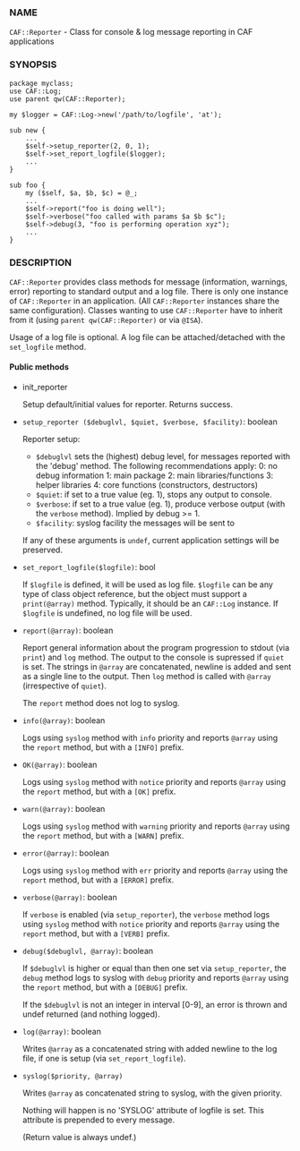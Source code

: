 ### NAME

`CAF::Reporter` - Class for console & log message reporting in CAF applications

### SYNOPSIS

    package myclass;
    use CAF::Log;
    use parent qw(CAF::Reporter);

    my $logger = CAF::Log->new('/path/to/logfile', 'at');

    sub new {
        ...
        $self->setup_reporter(2, 0, 1);
        $self->set_report_logfile($logger);
        ...
    }

    sub foo {
        my ($self, $a, $b, $c) = @_;
        ...
        $self->report("foo is doing well");
        $self->verbose("foo called with params $a $b $c");
        $self->debug(3, "foo is performing operation xyz");
        ...
    }

### DESCRIPTION

`CAF::Reporter` provides class methods for message (information,
warnings, error) reporting to standard output and a log file. There is
only one instance of `CAF::Reporter` in an application. (All `CAF::Reporter`
instances share the same configuration).
Classes wanting to use `CAF::Reporter` have to inherit from it
(using `parent qw(CAF::Reporter)` or via `@ISA`).

Usage of a log file is optional. A log file can be attached/detached
with the `set_logfile` method.

#### Public methods

- init\_reporter

    Setup default/initial values for reporter. Returns success.

- `setup_reporter ($debuglvl, $quiet, $verbose, $facility)`: boolean

    Reporter setup:

    - `$debuglvl` sets the (highest) debug level, for messages reported with
        the 'debug' method.
        The following recommendations apply:
            0: no debug information
            1: main package
            2: main libraries/functions
            3: helper libraries
            4: core functions (constructors, destructors)
    - `$quiet`: if set to a true value (eg. 1), stops any output to console.
    - `$verbose`: if set to a true value (eg. 1), produce verbose output
                (with the `verbose` method). Implied by debug >= 1.
    - `$facility`: syslog facility the messages will be sent to

    If any of these arguments is `undef`, current application settings
    will be preserved.

- `set_report_logfile($logfile)`: bool

    If `$logfile` is defined, it will be used as log file. `$logfile` can be
    any type of class object reference, but the object must support a
    `print(@array)` method. Typically, it should be an `CAF::Log`
    instance. If `$logfile` is undefined, no log file will be used.

- `report(@array)`: boolean

    Report general information about the program progression
    to stdout (via `print`) and `log` method.
    The output to the console is supressed if `quiet` is set.
    The strings in `@array` are concatenated, newline is added
    and sent as a single line to the output.
    Then `log` method is called with `@array` (irrespective of `quiet`).

    The `report` method does not log to syslog.

- `info(@array)`: boolean

    Logs using `syslog` method with `info` priority
    and reports `@array` using the `report` method, but with a `[INFO]` prefix.

- `OK(@array)`: boolean

    Logs using `syslog` method with `notice` priority
    and reports `@array` using the `report` method, but with a `[OK]` prefix.

- `warn(@array)`: boolean

    Logs using `syslog` method with `warning` priority
    and reports `@array` using the `report` method, but with a `[WARN]` prefix.

- `error(@array)`: boolean

    Logs using `syslog` method with `err` priority
    and reports `@array` using the `report` method, but with a `[ERROR]` prefix.

- `verbose(@array)`: boolean

    If `verbose` is enabled (via `setup_reporter`), the `verbose` method
    logs using `syslog` method with `notice` priority
    and reports `@array` using the `report` method, but with a `[VERB]` prefix.

- `debug($debuglvl, @array)`: boolean

    If `$debuglvl` is higher or equal than then one set via `setup_reporter`,
    the `debug` method
    logs to syslog with `debug` priority
    and reports `@array` using the `report` method, but with a `[DEBUG]` prefix.

    If the `$debuglvl` is not an integer in interval \[0-9\], an error is thrown
    and undef returned (and nothing logged).

- `log(@array)`: boolean

    Writes `@array` as a concatenated string with added newline
    to the log file, if one is setup (via `set_report_logfile`).

- `syslog($priority, @array)`

    Writes `@array` as concatenated string to syslog, with the given priority.

    Nothing will happen is no 'SYSLOG' attribute of logfile is set.
    This attribute is prepended to every message.

    (Return value is always undef.)
